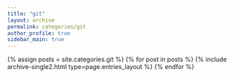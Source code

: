 ```yaml
---
title: "git"
layout: archive
permalink: categories/git
author_profile: true
sidebar_main: true
---
```



{% assign posts = site.categories.git %}
{% for post in posts %} {% include archive-single2.html type=page.entries_layout %} {% endfor %}
